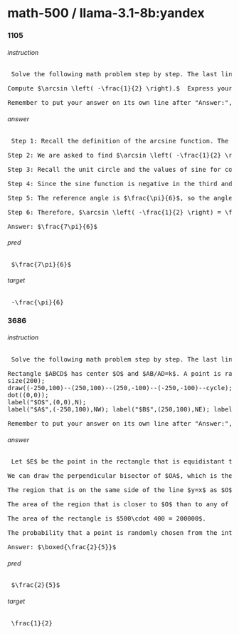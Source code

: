 # math-500 / llama-3.1-8b:yandex
### 1105
###### instruction
<pre> Solve the following math problem step by step. The last line of your response should be of the form Answer: $ANSWER (without quotes) where $ANSWER is the answer to the problem.

Compute $\arcsin \left( -\frac{1}{2} \right).$  Express your answer in radians.

Remember to put your answer on its own line after "Answer:", and you do not need to use a \boxed command </pre>
###### answer
<pre> Step 1: Recall the definition of the arcsine function. The arcsine function, denoted by $\arcsin x$, is the inverse of the sine function. It returns the angle whose sine is a given number.

Step 2: We are asked to find $\arcsin \left( -\frac{1}{2} \right)$. This means we need to find the angle whose sine is $-\frac{1}{2}$.

Step 3: Recall the unit circle and the values of sine for common angles. We know that $\sin \left( \frac{\pi}{6} \right) = \frac{1}{2}$.

Step 4: Since the sine function is negative in the third and fourth quadrants, we can find the angle whose sine is $-\frac{1}{2}$ by using the reference angle $\frac{\pi}{6}$ and adding $\pi$ to it.

Step 5: The reference angle is $\frac{\pi}{6}$, so the angle whose sine is $-\frac{1}{2}$ is $\frac{\pi}{6} + \pi = \frac{7\pi}{6}$.

Step 6: Therefore, $\arcsin \left( -\frac{1}{2} \right) = \frac{7\pi}{6}$.

Answer: $\frac{7\pi}{6}$ </pre>
###### pred
<pre> $\frac{7\pi}{6}$ </pre>
###### target
<pre> -\frac{\pi}{6} </pre>
### 3686
###### instruction
<pre> Solve the following math problem step by step. The last line of your response should be of the form Answer: $ANSWER (without quotes) where $ANSWER is the answer to the problem.

Rectangle $ABCD$ has center $O$ and $AB/AD=k$. A point is randomly chosen from the interior of rectangle $ABCD$. What is the probability that it is closer to $O$ than to any of the four vertices?  [asy]
size(200);
draw((-250,100)--(250,100)--(250,-100)--(-250,-100)--cycle);
dot((0,0));
label("$O$",(0,0),N);
label("$A$",(-250,100),NW); label("$B$",(250,100),NE); label("$C$",(250,-100),SE); label("$D$",(-250,-100),SW);[/asy]

Remember to put your answer on its own line after "Answer:", and you do not need to use a \boxed command </pre>
###### answer
<pre> Let $E$ be the point in the rectangle that is equidistant to the four vertices. Then $E$ is the center of the rectangle, which is $O$. Let $F$ be the point in the rectangle that is closer to $O$ than to any of the four vertices. Then $F$ is the point in the rectangle that is closer to $O$ than to any of the four vertices. 

We can draw the perpendicular bisector of $OA$, which is the line $y=x$. The region that is closer to $O$ than to any of the four vertices is the region that is on the same side of the line $y=x$ as $O$. 

The region that is on the same side of the line $y=x$ as $O$ is the region that is bounded by the lines $y=x$, $y=-x$, $x=250$, and $y=100$. 

The area of the region that is closer to $O$ than to any of the four vertices is $\frac{1}{2}\cdot 400\cdot 400 = 80000$. 

The area of the rectangle is $500\cdot 400 = 200000$. 

The probability that a point is randomly chosen from the interior of rectangle $ABCD$ and is closer to $O$ than to any of the four vertices is $\frac{80000}{200000} = \frac{2}{5}$.

Answer: $\boxed{\frac{2}{5}}$ </pre>
###### pred
<pre> $\frac{2}{5}$ </pre>
###### target
<pre> \frac{1}{2} </pre>
